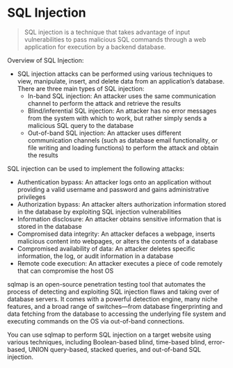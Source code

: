 # SQL Injection
> SQL injection is a technique that takes advantage of input vulnerabilities to pass malicious SQL commands through a web application for execution by a backend database.


Overview of SQL Injection:
- SQL injection attacks can be performed using various techniques to view, manipulate, insert, and delete data from an application’s database. There are three main types of SQL injection:
  - In-band SQL injection: An attacker uses the same communication channel to perform the attack and retrieve the results
  - Blind/inferential SQL injection: An attacker has no error messages from the system with which to work, but rather simply sends a malicious SQL query to the database
  - Out-of-band SQL injection: An attacker uses different communication channels (such as database email functionality, or file writing and loading functions) to perform the attack and obtain the results


SQL injection can be used to implement the following attacks:
- Authentication bypass: An attacker logs onto an application without providing a valid username and password and gains administrative privileges
- Authorization bypass: An attacker alters authorization information stored in the database by exploiting SQL injection vulnerabilities
- Information disclosure: An attacker obtains sensitive information that is stored in the database
- Compromised data integrity: An attacker defaces a webpage, inserts malicious content into webpages, or alters the contents of a database
- Compromised availability of data: An attacker deletes specific information, the log, or audit information in a database
- Remote code execution: An attacker executes a piece of code remotely that can compromise the host OS


sqlmap is an open-source penetration testing tool that automates the process of detecting and exploiting SQL injection flaws and taking over of database servers. It comes with a powerful detection engine, many niche features, and a broad range of switches—from database fingerprinting and data fetching from the database to accessing the underlying file system and executing commands on the OS via out-of-band connections.

You can use sqlmap to perform SQL injection on a target website using various techniques, including Boolean-based blind, time-based blind, error-based, UNION query-based, stacked queries, and out-of-band SQL injection.




